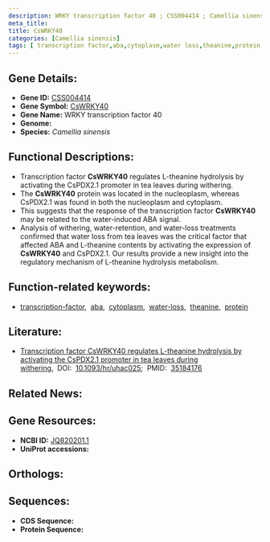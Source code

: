```yaml
---
description: WRKY transcription factor 40 ; CSS004414 ; Camellia sinensis
meta_title:
title: CsWRKY40
categories: [Camellia sinensis]
tags: [ transcription factor,aba,cytoplasm,water loss,theanine,protein ]
---
```


## Gene Details:
- **Gene ID:** [CSS004414]()
- **Gene Symbol:** <u>CsWRKY40</u>
- **Gene Name:** WRKY transcription factor 40
- **Genome:** []()
- **Species:** *Camellia sinensis*

## Functional Descriptions:
   - Transcription factor **CsWRKY40** regulates L-theanine hydrolysis by activating the CsPDX2.1 promoter in tea leaves during withering.
   - The **CsWRKY40** protein was located in the nucleoplasm, whereas CsPDX2.1 was found in both the nucleoplasm and cytoplasm.
   - This suggests that the response of the transcription factor **CsWRKY40** may be related to the water-induced ABA signal.
   - Analysis of withering, water-retention, and water-loss treatments confirmed that water loss from tea leaves was the critical factor that affected ABA and L-theanine contents by activating the expression of **CsWRKY40** and CsPDX2.1. Our results provide a new insight into the regulatory mechanism of L-theanine hydrolysis metabolism.

## Function-related keywords:
   - [transcription-factor](/tags/transcription-factor/),&nbsp;&nbsp;[aba](/tags/aba/),&nbsp;&nbsp;[cytoplasm](/tags/cytoplasm/),&nbsp;&nbsp;[water-loss](/tags/water-loss/),&nbsp;&nbsp;[theanine](/tags/theanine/),&nbsp;&nbsp;[protein](/tags/protein/)

## Literature:
   - [Transcription factor CsWRKY40 regulates L-theanine hydrolysis by activating the CsPDX2.1 promoter in tea leaves during withering.](https://doi.org/10.1093/hr/uhac025)&nbsp;&nbsp;DOI:&nbsp;&nbsp;[10.1093/hr/uhac025](https://doi.org/10.1093/hr/uhac025);&nbsp;&nbsp;PMID:&nbsp;&nbsp;[35184176](https://pubmed.ncbi.nlm.nih.gov/35184176/)

## Related News:

## Gene Resources:
- **NCBI ID:**  [JQ820201.1](https://www.ncbi.nlm.nih.gov/gene/?term=JQ820201.1)
- **UniProt accessions:**  [](https://www.uniprot.org/uniprotkb//entry)

## Orthologs:

## Sequences:
- **CDS Sequence:**
- **Protein Sequence:**
